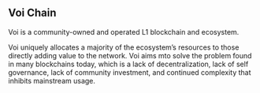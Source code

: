 ## Voi Chain

Voi is a community-owned and operated L1 blockchain and ecosystem. 

Voi uniquely allocates a majority of the ecosystem’s resources to those directly adding value to the network. Voi aims mto solve the problem found in many blockchains today, which is a lack of decentralization, lack of self governance, lack of community investment, and continued complexity that inhibits mainstream usage. 